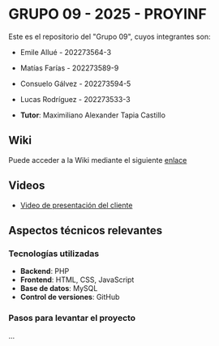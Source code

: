 # GRUPO 09 - 2025 - PROYINF

Este es el repositorio del "Grupo 09", cuyos integrantes son:

* Emile Allué - 202273564-3
* Matías Farías - 202273589-9
* Consuelo Gálvez - 202273594-5
* Lucas Rodríguez - 202273533-3

* **Tutor**: Maximiliano Alexander Tapia Castillo


## Wiki

Puede acceder a la Wiki mediante el siguiente [enlace](https://github.com/MatthewBlitztanz/GRUPO09-2025-PROYINF/wiki#grupo-09)


## Videos

* [Video de presentación del cliente](https://aula.usm.cl/pluginfile.php/6994529/mod_resource/content/1/video1943571039.mp4)


## Aspectos técnicos relevantes

### Tecnologías utilizadas

- **Backend**: PHP
- **Frontend**: HTML, CSS, JavaScript
- **Base de datos**: MySQL
- **Control de versiones**: GitHub

### Pasos para levantar el proyecto

...
